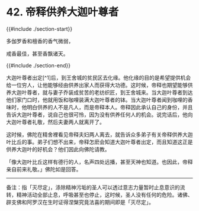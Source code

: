 # 42. 帝释供养大迦叶尊者
{{#include ./section-start}}

多伽罗香和檀香的香气微弱，

戒香最佳，甚至香飘诸天。

{{#include ./section-end}}

大迦叶尊者出定[^1]后，到王舍城的贫民区去化缘。他化缘的目的是希望提供机会给一位穷人，让他能够经由供养出家人而获得大功德。这时候，帝释也期望能够供养大迦叶尊者，就与妻子乔装成贫苦的老纺织匠，到王舍城来。当大迦叶尊者到达他们家门口时，他就用饭和咖哩装满大迦叶尊者的钵。当大迦叶尊者闻到咖哩的香味时，他明白供养的人不是凡人，而是帝释本人。帝释因此承认自己的身份，并且告诉大迦叶尊者，说自己也很可怜，因为没有供养任何人的机会。说完话后，他向大迦叶尊者礼敬，然后夫妻两人就离开了。

这时候，佛陀在精舍裡看见帝释夫妇两人离去，就告诉众多弟子有关帝释供养大迦叶比丘的事。弟子们想不出来，帝释怎麽会知道大迦叶尊者出定，而且知道这正是供养大迦叶的好机会？他们因此向佛陀请教。

「像大迦叶比丘这样有德行的人，名声四处远播，甚至天神也知道。也因此，帝释亲自前来礼敬。」佛陀如是回答。


---



备注：指「灭尽定」，涤除精神污垢的圣人可以透过意志力量暂时止息意识的流转，精神活动全部止息，呼吸甚至也停止，这时候，圣人没有任何的危险。诸佛、辟支佛和阿罗汉在生时证得涅槃究竟法喜的期间即是「灭尽定」。

